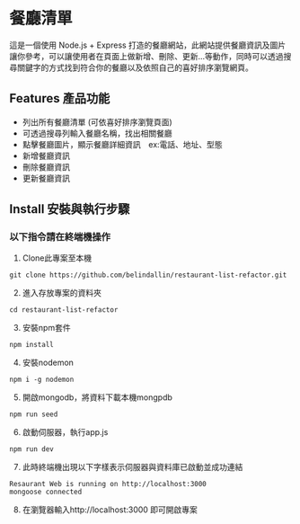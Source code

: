 # 餐廳清單
這是一個使用 Node.js + Express 打造的餐廳網站，此網站提供餐廳資訊及圖片讓你參考，可以讓使用者在頁面上做新增、刪除、更新...等動作，同時可以透過搜尋關鍵字的方式找到符合你的餐廳以及依照自己的喜好排序瀏覽網頁。


## Features 產品功能
- 列出所有餐廳清單 (可依喜好排序瀏覽頁面)
- 可透過搜尋列輸入餐廳名稱，找出相關餐廳
- 點擊餐廳圖片，顯示餐廳詳細資訊　ex:電話、地址、型態
- 新增餐廳資訊
- 刪除餐廳資訊
- 更新餐廳資訊

## Install 安裝與執行步驟
### 以下指令請在終端機操作
1. Clone此專案至本機
```
git clone https://github.com/belindallin/restaurant-list-refactor.git
```
2. 進入存放專案的資料夾
```
cd restaurant-list-refactor
```
3. 安裝npm套件
```
npm install
```
4. 安裝nodemon
```
npm i -g nodemon
```
5. 開啟mongodb，將資料下載本機mongpdb
```
npm run seed
```
6. 啟動伺服器，執行app.js
```
npm run dev
```
7. 此時終端機出現以下字樣表示伺服器與資料庫已啟動並成功連結
```
Resaurant Web is running on http://localhost:3000
mongoose connected
```
8. 在瀏覽器輸入http://localhost:3000 即可開啟專案